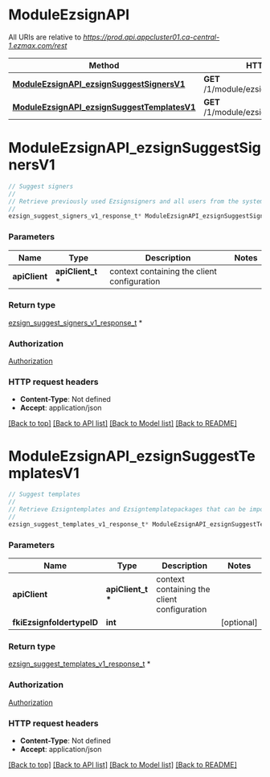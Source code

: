 # ModuleEzsignAPI

All URIs are relative to *https://prod.api.appcluster01.ca-central-1.ezmax.com/rest*

Method | HTTP request | Description
------------- | ------------- | -------------
[**ModuleEzsignAPI_ezsignSuggestSignersV1**](ModuleEzsignAPI.md#ModuleEzsignAPI_ezsignSuggestSignersV1) | **GET** /1/module/ezsign/suggestSigners | Suggest signers
[**ModuleEzsignAPI_ezsignSuggestTemplatesV1**](ModuleEzsignAPI.md#ModuleEzsignAPI_ezsignSuggestTemplatesV1) | **GET** /1/module/ezsign/suggestTemplates | Suggest templates


# **ModuleEzsignAPI_ezsignSuggestSignersV1**
```c
// Suggest signers
//
// Retrieve previously used Ezsignsigners and all users from the system
//
ezsign_suggest_signers_v1_response_t* ModuleEzsignAPI_ezsignSuggestSignersV1(apiClient_t *apiClient);
```

### Parameters
Name | Type | Description  | Notes
------------- | ------------- | ------------- | -------------
**apiClient** | **apiClient_t \*** | context containing the client configuration |

### Return type

[ezsign_suggest_signers_v1_response_t](ezsign_suggest_signers_v1_response.md) *


### Authorization

[Authorization](../README.md#Authorization)

### HTTP request headers

 - **Content-Type**: Not defined
 - **Accept**: application/json

[[Back to top]](#) [[Back to API list]](../README.md#documentation-for-api-endpoints) [[Back to Model list]](../README.md#documentation-for-models) [[Back to README]](../README.md)

# **ModuleEzsignAPI_ezsignSuggestTemplatesV1**
```c
// Suggest templates
//
// Retrieve Ezsigntemplates and Ezsigntemplatepackages that can be imported in a Ezsignfolder
//
ezsign_suggest_templates_v1_response_t* ModuleEzsignAPI_ezsignSuggestTemplatesV1(apiClient_t *apiClient, int fkiEzsignfoldertypeID);
```

### Parameters
Name | Type | Description  | Notes
------------- | ------------- | ------------- | -------------
**apiClient** | **apiClient_t \*** | context containing the client configuration |
**fkiEzsignfoldertypeID** | **int** |  | [optional] 

### Return type

[ezsign_suggest_templates_v1_response_t](ezsign_suggest_templates_v1_response.md) *


### Authorization

[Authorization](../README.md#Authorization)

### HTTP request headers

 - **Content-Type**: Not defined
 - **Accept**: application/json

[[Back to top]](#) [[Back to API list]](../README.md#documentation-for-api-endpoints) [[Back to Model list]](../README.md#documentation-for-models) [[Back to README]](../README.md)

